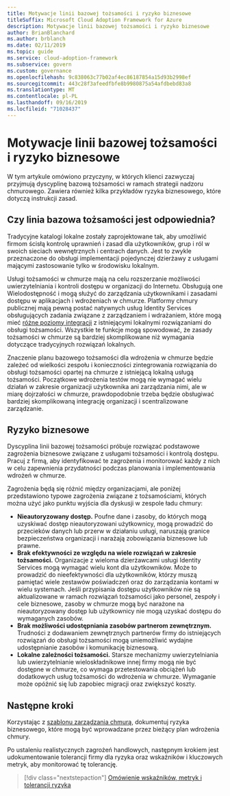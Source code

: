 ```yaml
---
title: Motywacje linii bazowej tożsamości i ryzyko biznesowe
titleSuffix: Microsoft Cloud Adoption Framework for Azure
description: Motywacje linii bazowej tożsamości i ryzyko biznesowe
author: BrianBlanchard
ms.author: brblanch
ms.date: 02/11/2019
ms.topic: guide
ms.service: cloud-adoption-framework
ms.subservice: govern
ms.custom: governance
ms.openlocfilehash: 9c838063c77b02af4ec86187854a15d93b2998ef
ms.sourcegitcommit: 443c28f3afeedfbfe8b9980875a54afdbebd83a8
ms.translationtype: MT
ms.contentlocale: pl-PL
ms.lasthandoff: 09/16/2019
ms.locfileid: "71028437"
---
```

# <a name="identity-baseline-motivations-and-business-risks"></a>Motywacje linii bazowej tożsamości i ryzyko biznesowe

W tym artykule omówiono przyczyny, w których klienci zazwyczaj przyjmują dyscyplinę bazową tożsamości w ramach strategii nadzoru chmurowego. Zawiera również kilka przykładów ryzyka biznesowego, które dotyczą instrukcji zasad.

<!-- markdownlint-disable MD026 -->

## <a name="is-identity-baseline-relevant"></a>Czy linia bazowa tożsamości jest odpowiednia?

Tradycyjne katalogi lokalne zostały zaprojektowane tak, aby umożliwić firmom ścisłą kontrolę uprawnień i zasad dla użytkowników, grup i ról w swoich sieciach wewnętrznych i centrach danych. Jest to zwykle przeznaczone do obsługi implementacji pojedynczej dzierżawy z usługami mającymi zastosowanie tylko w środowisku lokalnym.

Usługi tożsamości w chmurze mają na celu rozszerzanie możliwości uwierzytelniania i kontroli dostępu w organizacji do Internetu. Obsługują one Wielodostępność i mogą służyć do zarządzania użytkownikami i zasadami dostępu w aplikacjach i wdrożeniach w chmurze. Platformy chmury publicznej mają pewną postać natywnych usług Identity Services obsługujących zadania związane z zarządzaniem i wdrażaniem, które mogą mieć [różne poziomy integracji](../../decision-guides/identity/index.md) z istniejącymi lokalnymi rozwiązaniami do obsługi tożsamości. Wszystkie te funkcje mogą spowodować, że zasady tożsamości w chmurze są bardziej skomplikowane niż wymagania dotyczące tradycyjnych rozwiązań lokalnych.

Znaczenie planu bazowego tożsamości dla wdrożenia w chmurze będzie zależeć od wielkości zespołu i konieczności zintegrowania rozwiązania do obsługi tożsamości opartej na chmurze z istniejącą lokalną usługą tożsamości. Początkowe wdrożenia testów mogą nie wymagać wielu działań w zakresie organizacji użytkownika ani zarządzania nimi, ale w miarę dojrzałości w chmurze, prawdopodobnie trzeba będzie obsługiwać bardziej skomplikowaną integrację organizacji i scentralizowane zarządzanie.

## <a name="business-risk"></a>Ryzyko biznesowe

Dyscyplina linii bazowej tożsamości próbuje rozwiązać podstawowe zagrożenia biznesowe związane z usługami tożsamości i kontrolą dostępu. Pracuj z firmą, aby identyfikować te zagrożenia i monitorować każdy z nich w celu zapewnienia przydatności podczas planowania i implementowania wdrożeń w chmurze.

Zagrożenia będą się różnić między organizacjami, ale poniżej przedstawiono typowe zagrożenia związane z tożsamościami, których można użyć jako punktu wyjścia dla dyskusji w zespole ładu chmury:

- **Nieautoryzowany dostęp.** Poufne dane i zasoby, do których mogą uzyskiwać dostęp nieautoryzowani użytkownicy, mogą prowadzić do przecieków danych lub przerw w działaniu usługi, naruszają granice bezpieczeństwa organizacji i narażają zobowiązania biznesowe lub prawne.
- **Brak efektywności ze względu na wiele rozwiązań w zakresie tożsamości.** Organizacje z wieloma dzierżawcami usługi Identity Services mogą wymagać wielu kont dla użytkowników. Może to prowadzić do nieefektywności dla użytkowników, którzy muszą pamiętać wiele zestawów poświadczeń oraz do zarządzania kontami w wielu systemach. Jeśli przypisania dostępu użytkowników nie są aktualizowane w ramach rozwiązań tożsamości jako personel, zespoły i cele biznesowe, zasoby w chmurze mogą być narażone na nieautoryzowany dostęp lub użytkownicy nie mogą uzyskać dostępu do wymaganych zasobów.
- **Brak możliwości udostępniania zasobów partnerom zewnętrznym.** Trudności z dodawaniem zewnętrznych partnerów firmy do istniejących rozwiązań do obsługi tożsamości mogą uniemożliwić wydajne udostępnianie zasobów i komunikację biznesową.
- **Lokalne zależności tożsamości.** Starsze mechanizmy uwierzytelniania lub uwierzytelnianie wieloskładnikowe innej firmy mogą nie być dostępne w chmurze, co wymaga przetestowania obciążeń lub dodatkowych usług tożsamości do wdrożenia w chmurze. Wymaganie może opóźnić się lub zapobiec migracji oraz zwiększyć koszty.

## <a name="next-steps"></a>Następne kroki

Korzystając z [szablonu zarządzania chmurą](./template.md), dokumentuj ryzyka biznesowego, które mogą być wprowadzane przez bieżący plan wdrożenia chmury.

Po ustaleniu realistycznych zagrożeń handlowych, następnym krokiem jest udokumentowanie tolerancji firmy dla ryzyka oraz wskaźników i kluczowych metryk, aby monitorować tę tolerancję.

> [!div class="nextstepaction"]
> [Omówienie wskaźników, metryk i tolerancji ryzyka](./metrics-tolerance.md)
